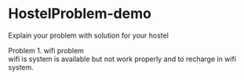 # HostelProblem-demo
Explain your problem with solution for your hostel

Problem 1. wifi problem<br>
wifi is system is available but not work properly and to recharge in wifi system.
